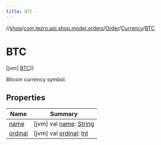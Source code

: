 ```yaml
---
title: BTC -
---
```

//[shop](../../../../../index.md)/[com.tezro.api.shop.model.orders](../../../index.md)/[Order](../../index.md)/[Currency](../index.md)/[BTC](index.md)



# BTC  
 [jvm] [BTC](index.md)()  


Bitcoin currency symbol.

   


## Properties  
  
|  Name |  Summary | 
|---|---|
| <a name="com.tezro.api.shop.model.orders/Order.Currency.BTC/name/#/PointingToDeclaration/"></a>[name](name.md)| <a name="com.tezro.api.shop.model.orders/Order.Currency.BTC/name/#/PointingToDeclaration/"></a> [jvm] val [name](name.md): [String](https://kotlinlang.org/api/latest/jvm/stdlib/kotlin/-string/index.html)   <br>|
| <a name="com.tezro.api.shop.model.orders/Order.Currency.BTC/ordinal/#/PointingToDeclaration/"></a>[ordinal](ordinal.md)| <a name="com.tezro.api.shop.model.orders/Order.Currency.BTC/ordinal/#/PointingToDeclaration/"></a> [jvm] val [ordinal](ordinal.md): [Int](https://kotlinlang.org/api/latest/jvm/stdlib/kotlin/-int/index.html)   <br>|

